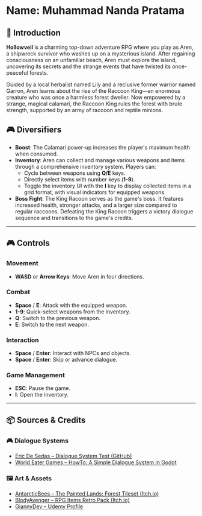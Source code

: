 # Name: Muhammad Nanda Pratama

## 📝 Introduction

**Hollowveil** is a charming top-down adventure RPG where you play as Aren, a shipwreck survivor who washes up on a mysterious island. After regaining consciousness on an unfamiliar beach, Aren must explore the island, uncovering its secrets and the strange events that have twisted its once-peaceful forests.

Guided by a local herbalist named Lily and a reclusive former warrior named Garron, Aren learns about the rise of the Raccoon King—an enormous creature who was once a harmless forest dweller. Now empowered by a strange, magical calamari, the Raccoon King rules the forest with brute strength, supported by an army of raccoon and reptile minions.

## 🎮 Diversifiers

- **Boost**: The Calamari power-up increases the player's maximum health when consumed.
- **Inventory**: Aren can collect and manage various weapons and items through a comprehensive inventory system. Players can:
    - Cycle between weapons using **Q/E** keys.
    - Directly select items with number keys (**1-9**).
    - Toggle the inventory UI with the **I** key to display collected items in a grid format, with visual indicators for equipped weapons.
- **Boss Fight**: The King Racoon serves as the game's boss. It features increased health, stronger attacks, and a larger size compared to regular raccoons. Defeating the King Racoon triggers a victory dialogue sequence and transitions to the game's credits.

---

## 🎮 Controls

### Movement
- **WASD** or **Arrow Keys**: Move Aren in four directions.

### Combat
- **Space** / **E**: Attack with the equipped weapon.
- **1-9**: Quick-select weapons from the inventory.
- **Q**: Switch to the previous weapon.
- **E**: Switch to the next weapon.

### Interaction
- **Space** / **Enter**: Interact with NPCs and objects.
- **Space** / **Enter**: Skip or advance dialogue.

### Game Management
- **ESC**: Pause the game.
- **I**: Open the inventory.

---

## 📦 Sources & Credits

### 🎮 Dialogue Systems
- [Eric De Sedas – Dialogue System Test (GitHub)](https://github.com/ericdsw/dialogue_system_test)  
- [World Eater Games – HowTo: A Simple Dialogue System in Godot](https://worldeater-dev.itch.io/bittersweet-birthday/devlog/224241/howto-a-simple-dialogue-system-in-godot)  

### 🖼️ Art & Assets
- [AntarcticBees – The Painted Lands: Forest Tileset (Itch.io)](https://antarcticbees.itch.io/antarcticbees-the-painted-lands-forest)  
- [BlodyAvenger – RPG Items Retro Pack (Itch.io)](https://blodyavenger.itch.io/rpg-items-retro-pack)  
- [GiannyDev – Udemy Profile](https://www.udemy.com/user/gianny-dev/)  



